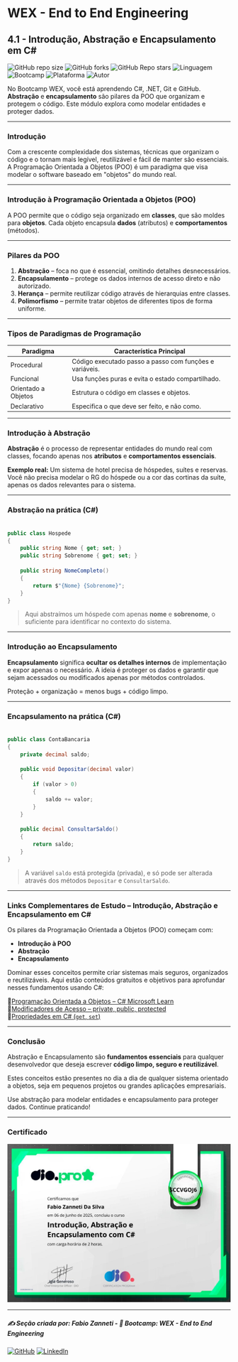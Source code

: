 # WEX - End to End Engineering

## 4.1 - Introdução, Abstração e Encapsulamento em C#

![GitHub repo size](https://img.shields.io/github/repo-size/fzanneti/wex-e2e-csharp)
![GitHub forks](https://img.shields.io/github/forks/fzanneti/wex-e2e-csharp?style=social)
![GitHub Repo stars](https://img.shields.io/github/stars/fzanneti/wex-e2e-csharp?style=social)
![Linguagem](https://img.shields.io/badge/Linguagem-CSharp-blue)
![Bootcamp](https://img.shields.io/badge/WEX-End--to--End%20Engineering-blueviolet?logo=vercel&logoColor=white)
![Plataforma](https://img.shields.io/badge/Powered%20by-DIO.io-red?logo=data:image/svg+xml;base64,PHN2ZyBmaWxsPSIjZmZmIiB2aWV3Qm94PSIwIDAgMzIgMzIiIHhtbG5zPSJodHRwOi8vd3d3LnczLm9yZy8yMDAwL3N2ZyI+PHBhdGggZD0iTTYuNzEgMy4yNWMtMi44OCAxLjQxLTUuMDcgNC4yMy01LjA3IDcuNzYgMCAzLjU4IDIuMjggNi43IDUuMzMgOC4xNSAxLjgzLS42MiAyLjQtMi4yNiAyLjQtMy44MSAwLS4yMy0uMDItLjQ1LS4wNS0uNjZBLjQ0LjQ0IDAgMDExMC4xIDExYy4yNC0uNzUuMTEtMS41My0uMy0yLjIyQzguOTIgNy45NiA3LjMzIDcuNSA1Ljc0IDcuNjZhNS41NSA1LjU1IDAgM)
![Autor](https://img.shields.io/badge/Autor-fzanneti-blue?style=flat-square&logo=github)

No Bootcamp WEX, você está aprendendo C#, .NET, Git e GitHub. **Abstração** e **encapsulamento** são pilares da POO que organizam e protegem o código. Este módulo explora como modelar entidades e proteger dados.

---

### Introdução

Com a crescente complexidade dos sistemas, técnicas que organizam o código e o tornam mais legível, reutilizável e fácil de manter são essenciais.  
A Programação Orientada a Objetos (POO) é um paradigma que visa modelar o software baseado em "objetos" do mundo real.

---

### Introdução à Programação Orientada a Objetos (POO)

A POO permite que o código seja organizado em **classes**, que são moldes para **objetos**. Cada objeto encapsula **dados** (atributos) e **comportamentos** (métodos).

---

### Pilares da POO

1. **Abstração** – foca no que é essencial, omitindo detalhes desnecessários.
2. **Encapsulamento** – protege os dados internos de acesso direto e não autorizado.
3. **Herança** – permite reutilizar código através de hierarquias entre classes.
4. **Polimorfismo** – permite tratar objetos de diferentes tipos de forma uniforme.

---

### Tipos de Paradigmas de Programação

| Paradigma           | Característica Principal                                  |
|---------------------|-----------------------------------------------------------|
| Procedural          | Código executado passo a passo com funções e variáveis.  |
| Funcional           | Usa funções puras e evita o estado compartilhado.        |
| Orientado a Objetos | Estrutura o código em classes e objetos.                 |
| Declarativo         | Especifica o que deve ser feito, e não como.             |

---

### Introdução à Abstração

**Abstração** é o processo de representar entidades do mundo real com classes, focando apenas nos **atributos** e **comportamentos essenciais**.

**Exemplo real:** Um sistema de hotel precisa de hóspedes, suítes e reservas.  
Você não precisa modelar o RG do hóspede ou a cor das cortinas da suíte, apenas os dados relevantes para o sistema.

---

### Abstração na prática (C#)

```csharp

public class Hospede
{
    public string Nome { get; set; }
    public string Sobrenome { get; set; }

    public string NomeCompleto()
    {
        return $"{Nome} {Sobrenome}";
    }
}

```

> Aqui abstraímos um hóspede com apenas **nome** e **sobrenome**, o suficiente para identificar no contexto do sistema.

---

### Introdução ao Encapsulamento

**Encapsulamento** significa **ocultar os detalhes internos** de implementação e expor apenas o necessário.
A ideia é proteger os dados e garantir que sejam acessados ou modificados apenas por métodos controlados.

Proteção + organização = menos bugs + código limpo.

---

### Encapsulamento na prática (C#)

```csharp

public class ContaBancaria
{
    private decimal saldo;

    public void Depositar(decimal valor)
    {
        if (valor > 0)
        {
            saldo += valor;
        }
    }

    public decimal ConsultarSaldo()
    {
        return saldo;
    }
}

```

> A variável `saldo` está protegida (privada), e só pode ser alterada através dos métodos `Depositar` e `ConsultarSaldo`.

---

### Links Complementares de Estudo – Introdução, Abstração e Encapsulamento em C#

Os pilares da Programação Orientada a Objetos (POO) começam com:
- **Introdução à POO**
- **Abstração**
- **Encapsulamento**

Dominar esses conceitos permite criar sistemas mais seguros, organizados e reutilizáveis. Aqui estão conteúdos gratuitos e objetivos para aprofundar nesses fundamentos usando C#:

🔗[Programação Orientada a Objetos – C# Microsoft Learn](https://learn.microsoft.com/pt-br/dotnet/csharp/fundamentals/tutorials/oop)      
🔗[Modificadores de Acesso – private, public, protected](https://learn.microsoft.com/pt-br/dotnet/csharp/programming-guide/classes-and-structs/access-modifiers)      
🔗[Propriedades em C# (`get`, `set`)](https://learn.microsoft.com/pt-br/dotnet/csharp/programming-guide/classes-and-structs/using-properties)    

---

### Conclusão

Abstração e Encapsulamento são **fundamentos essenciais** para qualquer desenvolvedor que deseja escrever **código limpo, seguro e reutilizável**.

Estes conceitos estão presentes no dia a dia de qualquer sistema orientado a objetos, seja em pequenos projetos ou grandes aplicações empresariais.

Use abstração para modelar entidades e encapsulamento para proteger dados. Continue praticando!

---

### Certificado

<img src="https://github.com/fzanneti/DIO-wex-e2e-csharp/blob/main/Assets/images/certificados/18-introducao-abstracao-e-encapsulamento-com-CSharp.jpg" alt="Certificado" width="600px">

---

##### ✍️ Seção criada por: *Fabio Zanneti* - 🎯 Bootcamp: **WEX - End to End Engineering**
[![GitHub](https://img.shields.io/badge/GitHub-fzanneti-181717?style=flat&logo=github)](https://github.com/fzanneti)
[![LinkedIn](https://img.shields.io/badge/LinkedIn-fzanneti-0A66C2?style=flat&logo=linkedin&logoColor=white)](https://linkedin.com/in/fzanneti)